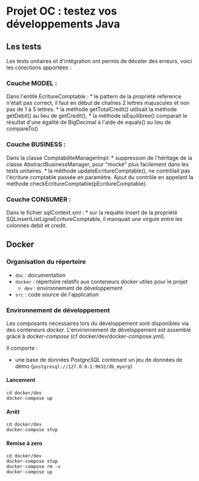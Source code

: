 # Projet OC : testez vos développements Java

## Les tests
Les tests unitaires et d'intégration ont permis de déceler des erreurs, voici les corections apportées :

### Couche MODEL :
Dans l'entité EcritureComptable :
	* le pattern de la propriété reference n'était pas correct, il faut en début de chaînes 2 lettres majuscules et non pas de 1 à 5 lettres.
	* la méthode getTotalCredit() utilisait la méthode getDebit() au lieu de getCredit(),
	* la méthode isEquilibree() comparait le résultat d'une égalité de BigDecimal à l'aide de equals() au lieu de compareTo()

### Couche BUSINESS :
Dans la classe ComptabiliteManagerImpl:
	* suppression de l'héritage de la classe AbstractBusinessManager, pour "mocké" plus facilement dans les tests unitaires.
	* la méthode updateEcritureComptable(), ne contrôlait pas l'écriture comptable passée en paramètre. 
	Ajout du contrôle en appelant la méthode checkEcritureComptable(pEcritureComptable).
		
### Couche CONSUMER :
Dans le fichier sqlContext.xml :
	* sur la requête Insert de la propriété SQLinsertListLigneEcritureComptable, 
	il manquait une virgule entre les colonnes debit et credit.


## Docker
### Organisation du répertoire

*   `doc` : documentation
*   `docker` : répertoire relatifs aux conteneurs _docker_ utiles pour le projet
    *   `dev` : environnement de développement
*   `src` : code source de l'application


### Environnement de développement

Les composants nécessaires lors du développement sont disponibles via des conteneurs _docker_.
L'environnement de développement est assemblé grâce à _docker-compose_
(cf docker/dev/docker-compose.yml).

Il comporte :

*   une base de données _PostgreSQL_ contenant un jeu de données de démo (`postgresql://127.0.0.1:9032/db_myerp`)



#### Lancement

    cd docker/dev
    docker-compose up


#### Arrêt

    cd docker/dev
    docker-compose stop


#### Remise à zero

    cd docker/dev
    docker-compose stop
    docker-compose rm -v
    docker-compose up